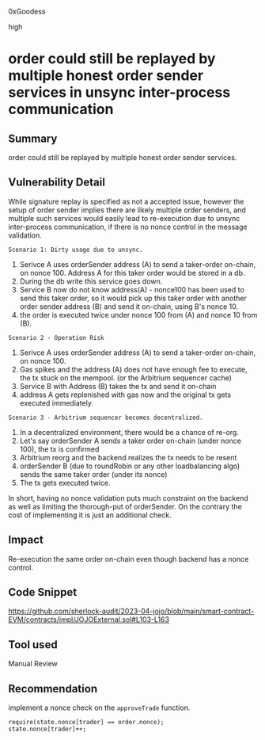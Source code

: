 0xGoodess

high

# order could still be replayed by multiple honest order sender services in unsync inter-process communication

## Summary
order could still be replayed by multiple honest order sender services.

## Vulnerability Detail
While signature replay is specified as not a accepted issue, however the setup of order sender implies there are likely multiple order senders, and multiple such services would easily lead to re-execution due to unsync inter-process communication, if there is no nonce control in the message validation.

`Scenario 1: Dirty usage due to unsync.`

1. Serivce A uses orderSender address (A) to send a taker-order on-chain, on nonce 100. Address A for this taker order would be stored in a db.
2. During the db write this service goes down.
3. Service B now do not know address(A) - nonce100 has been used to send this taker order, so it would pick up this taker order with another order sender address (B) and send it on-chain, using B's nonce 10.
4. the order is executed twice under nonce 100 from (A) and nonce 10 from (B). 

`Scenario 2 - Operation Risk`

1. Serivce A uses orderSender address (A) to send a taker-order on-chain, on nonce 100. 
2. Gas spikes and the address (A) does not have enough fee to execute, the tx stuck on the mempool. (or the Arbitrium sequencer cache)
3. Service B with Address (B) takes the tx and send it on-chain
4. address A gets replenished with gas now and the original tx gets executed immediately.


`Scenario 3 - Arbitrium sequencer becomes decentralized.`

1. In a decentralized environment, there would be a chance of re-org.
2. Let's say orderSender A sends a taker order on-chain (under nonce 100), the tx is confirmed
3. Arbitrium reorg and the backend realizes the tx needs to be resent
4. orderSender B (due to roundRobin or any other loadbalancing algo) sends the same taker order (under its nonce)
5. The tx gets executed twice.


In short, having no nonce validation puts much constraint on the backend as well as limiting the thorough-put of orderSender. On the contrary the cost of implementing it is just an additional check.

## Impact
Re-execution the same order on-chain even though backend has a nonce control.

## Code Snippet
https://github.com/sherlock-audit/2023-04-jojo/blob/main/smart-contract-EVM/contracts/impl/JOJOExternal.sol#L103-L163

## Tool used

Manual Review

## Recommendation

implement a nonce check on the `approveTrade` function.

```solidity
require(state.nonce[trader] == order.nonce);
state.nonce[trader]++;
```